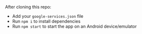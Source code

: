 After cloning this repo:

- Add your `google-services.json` file
- Run `npm i` to install dependencies
- Run `npm start` to start the app on an Android device/emulator
